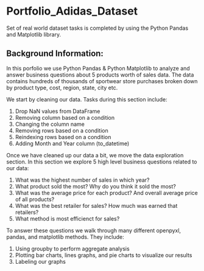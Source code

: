 # Portfolio_Adidas_Dataset
Set of real world dataset tasks is completed by using the Python Pandas and Matplotlib library.


## Background Information:
In this porfolio we use Python Pandas & Python Matplotlib to analyze and answer business questions about 5 products worth of sales data. 
The data contains hundreds of thousands of sportwear store purchases broken down by product type, cost, region, state, city etc.

We start by cleaning our data. Tasks during this section include:

1. Drop NaN values from DataFrame
2. Removing column based on a condition
3. Changing the column name
4. Removing rows based on a condition
5. Reindexing rows based on a condition
6. Adding Month and Year column (to_datetime)

Once we have cleaned up our data a bit, we move the data exploration section. 
In this section we explore 5 high level business questions related to our data:

1. What was the highest number of sales in which year?
2. What product sold the most? Why do you think it sold the most?
3. What was the average price for each product? And overall average price of all products?
4. What was the best retailer for sales? How much was earned that retailers?
5. What method is most efficienct for sales?

To answer these questions we walk through many different openpyxl, pandas, and matplotlib methods. They include:

1. Using groupby to perform aggregate analysis
2. Plotting bar charts, lines graphs, and pie charts to visualize our results
3. Labeling our graphs

